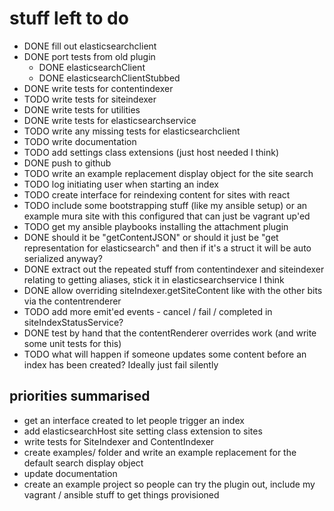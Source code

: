 # stuff left to do
- DONE fill out elasticsearchclient
- DONE port tests from old plugin
    - DONE elasticsearchClient
    - DONE elasticsearchClientStubbed
- DONE write tests for contentindexer
- TODO write tests for siteindexer
- DONE write tests for utilities
- DONE write tests for elasticsearchservice
- TODO write any missing tests for elasticsearchclient
- TODO write documentation
- TODO add settings class extensions (just host needed I think)
- DONE push to github
- TODO write an example replacement display object for the site search
- TODO log initiating user when starting an index
- TODO create interface for reindexing content for sites with react
- TODO include some bootstrapping stuff (like my ansible setup) or an example mura site with this configured that can just be vagrant up'ed
- TODO get my ansible playbooks installing the attachment plugin
- DONE should it be "getContentJSON" or should it just be "get representation for elasticsearch" and then if it's a struct it will be auto serialized anyway?
- DONE extract out the repeated stuff from contentindexer and siteindexer relating to getting aliases, stick it in elasticsearchservice I think
- DONE allow overriding siteIndexer.getSiteContent like with the other bits via the contentrenderer
- TODO add more emit'ed events - cancel / fail / completed in siteIndexStatusService?
- DONE test by hand that the contentRenderer overrides work (and write some unit tests for this)
- TODO what will happen if someone updates some content before an index has been created? Ideally just fail silently

## priorities summarised
* get an interface created to let people trigger an index
* add elasticsearchHost site setting class extension to sites
* write tests for SiteIndexer and ContentIndexer
* create examples/ folder and write an example replacement for the default search display object
* update documentation
* create an example project so people can try the plugin out, include my vagrant / ansible stuff to get things provisioned

